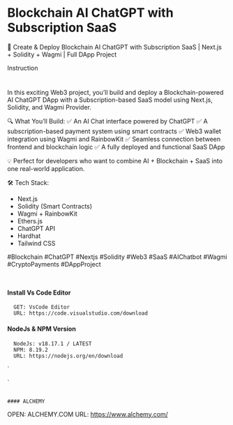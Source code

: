 # Blockchain AI ChatGPT with Subscription SaaS

🚀 Create & Deploy Blockchain AI ChatGPT with Subscription SaaS | Next.js + Solidity + Wagmi | Full DApp Project

Instruction

#

In this exciting Web3 project, you’ll build and deploy a Blockchain-powered AI ChatGPT DApp with a Subscription-based SaaS model using Next.js, Solidity, and Wagmi Provider.

🔍 What You’ll Build:
✅ An AI Chat interface powered by ChatGPT
✅ A subscription-based payment system using smart contracts
✅ Web3 wallet integration using Wagmi and RainbowKit
✅ Seamless connection between frontend and blockchain logic
✅ A fully deployed and functional SaaS DApp

💡 Perfect for developers who want to combine AI + Blockchain + SaaS into one real-world application.

🛠 Tech Stack:

- Next.js
- Solidity (Smart Contracts)
- Wagmi + RainbowKit
- Ethers.js
- ChatGPT API
- Hardhat
- Tailwind CSS

#Blockchain #ChatGPT #Nextjs #Solidity #Web3 #SaaS #AIChatbot #Wagmi #CryptoPayments #DAppProject

```


```

#### Install Vs Code Editor

```
  GET: VsCode Editor
  URL: https://code.visualstudio.com/download
```

#### NodeJs & NPM Version

```
  NodeJs: v18.17.1 / LATEST
  NPM: 8.19.2
  URL: https://nodejs.org/en/download

```

`

`

```

#### ALCHEMY

```

OPEN: ALCHEMY.COM
URL: https://www.alchemy.com/

```


```
